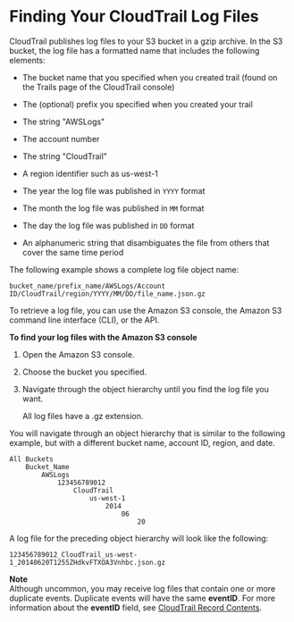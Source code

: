# Finding Your CloudTrail Log Files<a name="cloudtrail-find-log-files"></a>

CloudTrail publishes log files to your S3 bucket in a gzip archive\. In the S3 bucket, the log file has a formatted name that includes the following elements: 

+ The bucket name that you specified when you created trail \(found on the Trails page of the CloudTrail console\)

+ The \(optional\) prefix you specified when you created your trail

+ The string "AWSLogs"

+ The account number

+ The string "CloudTrail"

+ A region identifier such as us\-west\-1

+ The year the log file was published in `YYYY` format

+ The month the log file was published in `MM` format

+ The day the log file was published in `DD` format

+ An alphanumeric string that disambiguates the file from others that cover the same time period 

The following example shows a complete log file object name:

```
bucket_name/prefix_name/AWSLogs/Account ID/CloudTrail/region/YYYY/MM/DD/file_name.json.gz
```

To retrieve a log file, you can use the Amazon S3 console, the Amazon S3 command line interface \(CLI\), or the API\. 

**To find your log files with the Amazon S3 console**

1. Open the Amazon S3 console\.

1. Choose the bucket you specified\.

1. Navigate through the object hierarchy until you find the log file you want\.

   All log files have a \.gz extension\.

You will navigate through an object hierarchy that is similar to the following example, but with a different bucket name, account ID, region, and date\. 

```
All Buckets
    Bucket_Name
        AWSLogs
            123456789012
                CloudTrail
                    us-west-1
                        2014
                            06
                                20
```

 A log file for the preceding object hierarchy will look like the following: 

```
123456789012_CloudTrail_us-west-1_20140620T1255ZHdkvFTXOA3Vnhbc.json.gz
```

**Note**  
Although uncommon, you may receive log files that contain one or more duplicate events\. Duplicate events will have the same **eventID**\. For more information about the **eventID** field, see [CloudTrail Record Contents](cloudtrail-event-reference-record-contents.md)\.
